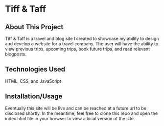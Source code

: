 # Tiff & Taff

## About This Project
Tiff & Taff is a travel and blog site I created to showcase my ability to design and develop a website for a travel company. The user will have the ability to view previous trips, upcoming trips, book future trips, and read relevant blogposts.

## Technologies Used
HTML, CSS, and JavaScript

## Installation/Usage
Eventually this site will be live and can be reached at a future url to be disclosed shortly. In the meantime, feel free to clone this repo and open the index.html file in your browser to view a local version of the site.
